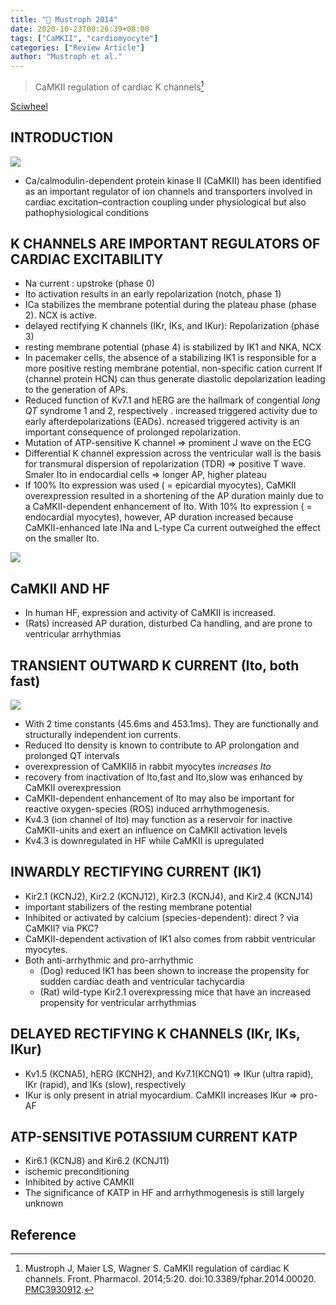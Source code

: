 ```yaml
---
title: "📒 Mustroph 2014"
date: 2020-10-23T00:26:39+08:00
tags: ["CaMKII", "cardiomyocyte"]
categories: ["Review Article"]
author: "Mustroph et al."
---
```


> CaMKII regulation of cardiac K channels[^Mustroph2014]

[Sciwheel](https://sciwheel.com/work/#/items/6281061)

<!--more-->

## INTRODUCTION
![](https://www.frontiersin.org/files/Articles/78652/fphar-05-00020-r2/image_m/fphar-05-00020-g001.jpg)
* Ca/calmodulin-dependent protein kinase II (CaMKII) has been identified as an important regulator of ion channels and transporters involved in cardiac excitation–contraction coupling under physiological but also pathophysiological conditions

## K CHANNELS ARE IMPORTANT REGULATORS OF CARDIAC EXCITABILITY
* Na current : upstroke (phase 0)
* Ito activation results in an early repolarization (notch, phase 1)
* ICa stabilizes the membrane potential during the plateau phase (phase 2). NCX is active.
* delayed rectifying K channels (IKr, IKs, and IKur): Repolarization (phase 3)
* resting membrane potential (phase 4) is stabilized by IK1 and NKA, NCX
* In pacemaker cells, the absence of a stabilizing IK1 is responsible for a more positive resting membrane potential. non-specific cation current If (channel protein HCN) can thus generate diastolic depolarization leading to the generation of APs.
* Reduced function of Kv7.1 and hERG are the hallmark of congential *long QT* syndrome 1 and 2, respectively . increased triggered activity due to early afterdepolarizations (EADs). ncreased triggered activity is an important consequence of prolonged repolarization.
* Mutation of ATP-sensitive K channel => prominent J wave on the ECG
* Differential K channel expression across the ventricular wall is the basis for transmural dispersion of repolarization (TDR) => positive T wave. Smaler Ito in endocardial cells => longer AP, higher plateau
* If 100% Ito expression was used ( = epicardial myocytes), CaMKII overexpression resulted in a shortening of the AP duration mainly due to a CaMKII-dependent enhancement of Ito. With 10% Ito expression ( = endocardial myocytes), however, AP duration increased because CaMKII-enhanced late INa and L-type Ca current outweighed the effect on the smaller Ito.

![](https://www.frontiersin.org/files/Articles/78652/fphar-05-00020-r2/image_m/fphar-05-00020-t001.jpg)

## CaMKII AND HF
* In human HF, expression and activity of CaMKII is increased.
* (Rats) increased AP duration, disturbed Ca handling, and are prone to ventricular arrhythmias

## TRANSIENT OUTWARD K CURRENT (Ito, both fast)
![](https://www.frontiersin.org/files/Articles/78652/fphar-05-00020-r2/image_m/fphar-05-00020-g002.jpg)
* With 2 time constants (45.6ms and 453.1ms). They are functionally and structurally independent ion currents.
* Reduced Ito density is known to contribute to AP prolongation and prolonged QT intervals
* overexpression of CaMKIIδ in rabbit myocytes *increases Ito*
* recovery from inactivation of Ito,fast and Ito,slow was enhanced by CaMKII overexpression
* CaMKII-dependent enhancement of Ito may also be important for reactive oxygen-species (ROS) induced arrhythmogenesis.
* Kv4.3 (ion channel of Ito) may function as a reservoir for inactive CaMKII-units and exert an influence on CaMKII activation levels
* Kv4.3 is downregulated in HF while CaMKII is upregulated

## INWARDLY RECTIFYING CURRENT (IK1)
* Kir2.1 (KCNJ2), Kir2.2 (KCNJ12), Kir2.3 (KCNJ4), and Kir2.4 (KCNJ14)
* important stabilizers of the resting membrane potential
* Inhibited or activated by calcium (species-dependent): direct ? via CaMKII? via PKC?
* CaMKII-dependent activation of IK1 also comes from rabbit ventricular myocytes.
* Both anti-arrhythmic and pro-arrhythmic
    * (Dog) reduced IK1 has been shown to increase the propensity for sudden cardiac death and ventricular tachycardia
    * (Rat) wild-type Kir2.1 overexpressing mice that have an increased propensity for ventricular arrhythmias

## DELAYED RECTIFYING K CHANNELS (IKr, IKs, IKur)
* Kv1.5 (KCNA5), hERG (KCNH2), and Kv7.1(KCNQ1) => IKur (ultra rapid), IKr (rapid), and IKs (slow), respectively
* IKur is only present in atrial myocardium. CaMKII increases IKur => pro-AF

## ATP-SENSITIVE POTASSIUM CURRENT KATP
* Kir6.1 (KCNJ8) and Kir6.2 (KCNJ11)
* ischemic preconditioning
* Inhibited by active CAMKII
* The significance of KATP in HF and arrhythmogenesis is still largely unknown

## Reference
[^Mustroph2014]: Mustroph J, Maier LS, Wagner S. CaMKII regulation of cardiac K channels. Front. Pharmacol. 2014;5:20. doi:10.3389/fphar.2014.00020. [PMC3930912](http://www.ncbi.nlm.nih.gov/pmc/articles/PMC3930912).
